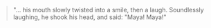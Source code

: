 > "... his mouth slowly twisted into a smile, then a laugh. Soundlessly laughing, he shook his head, and said: "Maya! Maya!"